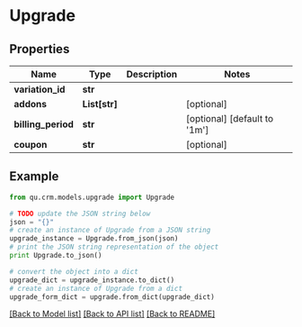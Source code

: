 # Upgrade


## Properties
Name | Type | Description | Notes
------------ | ------------- | ------------- | -------------
**variation_id** | **str** |  | 
**addons** | **List[str]** |  | [optional] 
**billing_period** | **str** |  | [optional] [default to '1m']
**coupon** | **str** |  | [optional] 

## Example

```python
from qu.crm.models.upgrade import Upgrade

# TODO update the JSON string below
json = "{}"
# create an instance of Upgrade from a JSON string
upgrade_instance = Upgrade.from_json(json)
# print the JSON string representation of the object
print Upgrade.to_json()

# convert the object into a dict
upgrade_dict = upgrade_instance.to_dict()
# create an instance of Upgrade from a dict
upgrade_form_dict = upgrade.from_dict(upgrade_dict)
```
[[Back to Model list]](../README.md#documentation-for-models) [[Back to API list]](../README.md#documentation-for-api-endpoints) [[Back to README]](../README.md)


